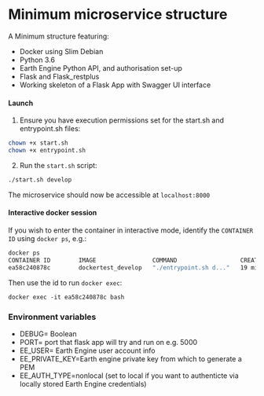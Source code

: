 # Minimum microservice structure

A Minimum structure featuring:

* Docker using Slim Debian
* Python 3.6
* Earth Engine Python API, and authorisation set-up
* Flask and Flask_restplus
* Working skeleton of a Flask App with Swagger UI interface

#### Launch

1) Ensure you have execution permissions set for the start.sh and entrypoint.sh files:


```bash
chown +x start.sh
chown +x entrypoint.sh
```

2) Run the `start.sh` script:
```bash
./start.sh develop
```
The microservice should now be accessible at `localhost:8000`

#### Interactive docker session

If you wish to enter the container in interactive mode, identify the `CONTAINER ID` using `docker ps`, e.g.:

```bash
docker ps
CONTAINER ID        IMAGE                COMMAND                  CREATED             STATUS              PORTS                    NAMES
ea58c240878c        dockertest_develop   "./entrypoint.sh d..."   19 minutes ago      Up 19 minutes       0.0.0.0:8000->5000/tcp   dockertest_develop_1
```

Then use the id to run `docker exec`:

```
docker exec -it ea58c240878c bash
```

### Environment variables

* DEBUG= Boolean
* PORT= port that flask app will try and run on e.g. 5000
* EE_USER= Earth Engine user account info
* EE_PRIVATE_KEY=Earth engine private key from which to generate a PEM
* EE_AUTH_TYPE=nonlocal (set to local if you want to authenticte via locally stored Earth Engine credentials)
